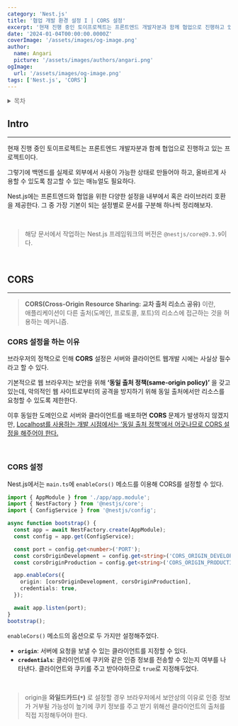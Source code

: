 ```yaml
---
category: 'Nest.js'
title: '협업 개발 환경 설정 I | CORS 설정'
excerpt: '현재 진행 중인 토이프로젝트는 프론트엔드 개발자분과 함께 협업으로 진행하고 있는 프로젝트이다. 그렇기에 백엔드를 실제로 외부에서 사용이 가능한 상태로 만들어야 하고, 올바르게 사용할 수 있도록 참고할 수 있는 매뉴얼도 필요하다. Nest.js에는 프론트엔드와 협업을 위한 다양한 설정을 내부에서 혹은 라이브러리 호환을 제공한다. 그 중 가장 기본이 되는 설정별로 문서를 구분해 하나씩 정리해보자.'
date: '2024-01-04T00:00:00.0000Z'
coverImage: '/assets/images/og-image.png'
author:
  name: Angari
  picture: '/assets/images/authors/angari.png'
ogImage:
  url: '/assets/images/og-image.png'
tags: ['Nest.js', 'CORS']
---
```


<details style="color: dimgrey;">
  <summary style="font-weight: 500;">목차</summary>
  <div>

##### **CORS**

- CORS 설정을 하는 이유
- CORS 설정

  </div>
</details>

## **Intro**
---

현재 진행 중인 토이프로젝트는 프론트엔드 개발자분과 함께 협업으로 진행하고 있는 프로젝트이다.

그렇기에 백엔드를 실제로 외부에서 사용이 가능한 상태로 만들어야 하고, 올바르게 사용할 수 있도록 참고할 수 있는 매뉴얼도 필요하다. 

Nest.js에는 프론트엔드와 협업을 위한 다양한 설정을 내부에서 혹은 라이브러리 호환을 제공한다. 그 중 가장 기본이 되는 설정별로 문서를 구분해 하나씩 정리해보자.

<br/>

> 해당 문서에서 작업하는 Nest.js 프레임워크의 버전은 `@nestjs/core@9.3.9`이다.

<br/>

## **CORS**
---

> **CORS(Cross-Origin Resource Sharing: 교차 출처 리소스 공유)** 이란,  
>애플리케이션이 다른 출처(도메인, 프로토콜, 포트)의 리소스에 접근하는 것을 허용하는 메커니즘. 

### CORS 설정을 하는 이유

브라우저의 정책으로 인해 **CORS** 설정은 서버와 클라이언트 웹개발 시에는 사실상 필수라고 할 수 있다. 

기본적으로 웹 브라우저는 보안을 위해 **‘동일 출처 정책(same-origin policy)’** 을 갖고 있는데, 악의적인 웹 사이트로부터의 공격을 방지하기 위해 동일 출처에서만 리소스를 요청할 수 있도록 제한한다.

이후 동일한 도메인으로 서버와 클라이언트를 배포하면 **CORS** 문제가 발생하지 않겠지만, <u>Localhost를 사용하는 개발 시점에서는 ‘동일 출처 정책’에서 어긋나므로 CORS 설정을 해주어야 한다.</u>

<br/>

### CORS 설정

Nest.js에서는 `main.ts`에  `enableCors()` 메소드를 이용해 CORS를 설정할 수 있다.

```ts
import { AppModule } from './app/app.module';
import { NestFactory } from '@nestjs/core';
import { ConfigService } from '@nestjs/config';

async function bootstrap() {
  const app = await NestFactory.create(AppModule);
  const config = app.get(ConfigService);

  const port = config.get<number>('PORT');
  const corsOriginDevelopment = config.get<string>('CORS_ORIGIN_DEVELOPMENT');
  const corsOriginProduction = config.get<string>('CORS_ORIGIN_PRODUCTION');

  app.enableCors({
    origin: [corsOriginDevelopment, corsOriginProduction],
    credentials: true,
  });

  await app.listen(port);
}
bootstrap();
```

`enableCors()` 메소드의 옵션으로 두 가지만 설정해주었다.

- **`origin`**: 서버에 요청을 보낼 수 있는 클라이언트를 지정할 수 있다.
- **`credentials`**: 클라이언트에 쿠키와 같은 인증 정보를 전송할 수 있는지 여부를 나타낸다. 클라이언트와 쿠키를 주고 받아야하므로 `true`로 지정해두었다.

<br/>

> origin을 **와일드카드(`*`)** 로 설정할 경우 브라우저에서 보안상의 이유로 인증 정보가 거부될 가능성이 높기에 쿠키 정보를 주고 받기 위해선 클라이언트의 출처를 직접 지정해두어야 한다.